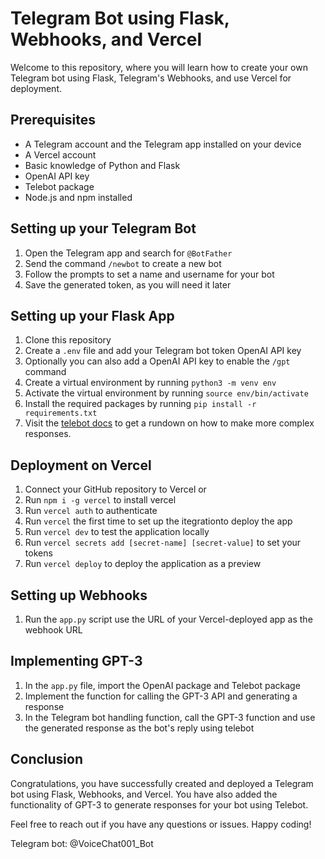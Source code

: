 # Telegram Bot using Flask, Webhooks, and Vercel

Welcome to this repository, where you will learn how to create your own Telegram bot using Flask, Telegram's Webhooks, and use Vercel for deployment.

## Prerequisites
- A Telegram account and the Telegram app installed on your device
- A Vercel account
- Basic knowledge of Python and Flask
- OpenAI API key
- Telebot package
- Node.js and npm installed

## Setting up your Telegram Bot
1. Open the Telegram app and search for `@BotFather`
2. Send the command `/newbot` to create a new bot
3. Follow the prompts to set a name and username for your bot
4. Save the generated token, as you will need it later

## Setting up your Flask App
1. Clone this repository
2. Create a `.env` file and add your Telegram bot token  OpenAI API key
3. Optionally you can also add a OpenAI API key to enable the `/gpt` command
3. Create a virtual environment by running `python3 -m venv env`
4. Activate the virtual environment by running `source env/bin/activate`
5. Install the required packages by running `pip install -r requirements.txt`
6. Visit the [telebot docs](https://pytba.readthedocs.io/en/latest/quick_start.html) to get a rundown on how to make more complex responses.


## Deployment on Vercel
1. Connect your GitHub repository to Vercel or
2. Run `npm i -g vercel` to install vercel
3. Run `vercel auth` to authenticate
4. Run `vercel` the first time to set up the itegrationto deploy the app
5. Run `vercel dev` to test the application locally
6. Run `vercel secrets add [secret-name] [secret-value]` to set your tokens
7. Run `vercel deploy` to deploy the application as a preview

## Setting up Webhooks

1. Run the `app.py` script use the URL of your Vercel-deployed app as the webhook URL

## Implementing GPT-3
1. In the `app.py` file, import the OpenAI package and Telebot package
2. Implement the function for calling the GPT-3 API and generating a response
3. In the Telegram bot handling function, call the GPT-3 function and use the generated response as the bot's reply using telebot


## Conclusion
Congratulations, you have successfully created and deployed a Telegram bot using Flask, Webhooks, and Vercel. You have also added the functionality of GPT-3 to generate responses for your bot using Telebot.

Feel free to reach out if you have any questions or issues. Happy coding!


Telegram bot:
@VoiceChat001_Bot